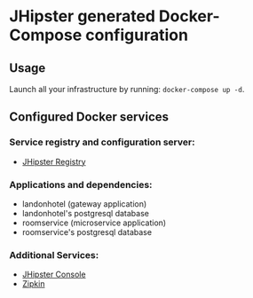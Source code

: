 # JHipster generated Docker-Compose configuration

## Usage

Launch all your infrastructure by running: `docker-compose up -d`.

## Configured Docker services

### Service registry and configuration server:

- [JHipster Registry](http://localhost:8761)

### Applications and dependencies:

- landonhotel (gateway application)
- landonhotel's postgresql database
- roomservice (microservice application)
- roomservice's postgresql database

### Additional Services:

- [JHipster Console](http://localhost:5601)
- [Zipkin](http://localhost:9411)
